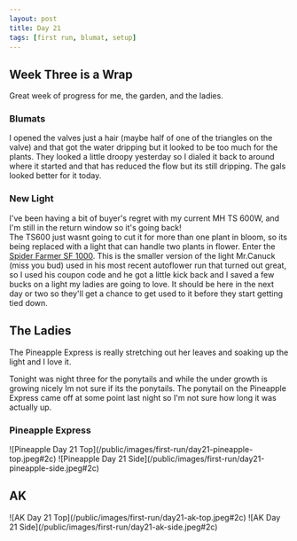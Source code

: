 ```yaml
---
layout: post
title: Day 21
tags: [first run, blumat, setup]
---
```


## Week Three is a Wrap

Great week of progress for me, the garden, and the ladies.

### Blumats

I opened the valves just a hair (maybe half of one of the triangles on the valve) and that got the water dripping but it looked to be too much for the plants. They looked a little droopy yesterday so I dialed it back to around where it started and that has reduced the flow but its still dripping. The gals looked better for it today.

### New Light

I've been having a bit of buyer's regret with my current MH TS 600W, and I'm still in the return window so it's going back!  
The TS600 just wasnt going to cut it for more than one plant in bloom, so its being replaced with a light that can handle two plants in flower. Enter the [Spider Farmer SF 1000](https://www.amazon.com/gp/product/B07TS82HWB). This is the smaller version of the light Mr.Canuck (miss you bud) used in his most recent autoflower run that turned out great, so I used his coupon code and he got a little kick back and I saved a few bucks on a light my ladies are going to love. It should be here in the next day or two so they'll get a chance to get used to it before they start getting tied down.

## The Ladies

The Pineapple Express is really stretching out her leaves and soaking up the light and I love it.  

Tonight was night three for the ponytails and while the under growth is growing nicely Im not sure if its the ponytails. The ponytail on the Pineapple Express came off at some point last night so I'm not sure how long it was actually up.

### Pineapple Express

<span class="pic-row">
![Pineapple Day 21 Top](/public/images/first-run/day21-pineapple-top.jpeg#2c)
![Pineapple Day 21 Side](/public/images/first-run/day21-pineapple-side.jpeg#2c)
</span>

## AK

<span class="pic-row">
![AK Day 21 Top](/public/images/first-run/day21-ak-top.jpeg#2c)
![AK Day 21 Side](/public/images/first-run/day21-ak-side.jpeg#2c)
</span>
